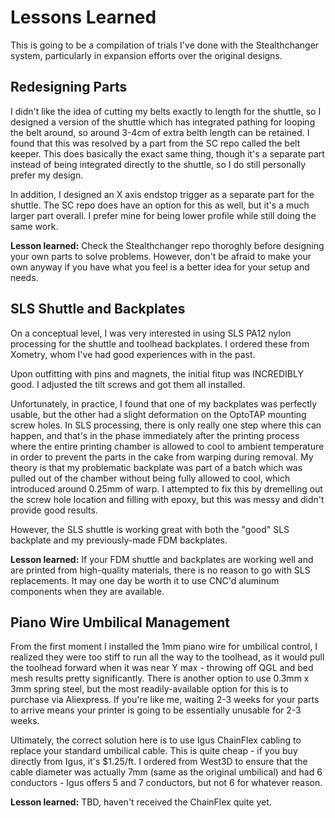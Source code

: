 # Lessons Learned

This is going to be a compilation of trials I've done with the Stealthchanger system, particularly in expansion efforts over the original designs.


## Redesigning Parts

I didn't like the idea of cutting my belts exactly to length for the shuttle, so I designed a version of the shuttle which has integrated pathing for looping the belt around, so around 3-4cm of extra belth length can be retained. I found that this was resolved by a part from the SC repo called the belt keeper. This does basically the exact same thing, though it's a separate part instead of being integrated directly to the shuttle, so I do still personally prefer my design.

In addition, I designed an X axis endstop trigger as a separate part for the shuttle. The SC repo does have an option for this as well, but it's a much larger part overall. I prefer mine for being lower profile while still doing the same work.

**Lesson learned:** Check the Stealthchanger repo thoroghly before designing your own parts to solve problems. However, don't be afraid to make your own anyway if you have what you feel is a better idea for your setup and needs.


## SLS Shuttle and Backplates

On a conceptual level, I was very interested in using SLS PA12 nylon processing for the shuttle and toolhead backplates. I ordered these from Xometry, whom I've had good experiences with in the past.

Upon outfitting with pins and magnets, the initial fitup was INCREDIBLY good. I adjusted the tilt screws and got them all installed. 

Unfortunately, in practice, I found that one of my backplates was perfectly usable, but the other had a slight deformation on the OptoTAP mounting screw holes. In SLS processing, there is only really one step where this can happen, and that's in the phase immediately after the printing process where the entire printing chamber is allowed to cool to ambient temperature in order to prevent the parts in the cake from warping during removal. My theory is that my problematic backplate was part of a batch which was pulled out of the chamber without being fully allowed to cool, which introduced around 0.25mm of warp. I attempted to fix this by dremelling out the screw hole location and filling with epoxy, but this was messy and didn't provide good results.

However, the SLS shuttle is working great with both the "good" SLS backplate and my previously-made FDM backplates.

**Lesson learned:** If your FDM shuttle and backplates are working well and are printed from high-quality materials, there is no reason to go with SLS replacements. It may one day be worth it to use CNC'd aluminum components when they are available.


## Piano Wire Umbilical Management

From the first moment I installed the 1mm piano wire for umbilical control, I realized they were too stiff to run all the way to the toolhead, as it would pull the toolhead forward when it was near Y max - throwing off QGL and bed mesh results pretty significantly. There is another option to use 0.3mm x 3mm spring steel, but the most readily-available option for this is to purchase via Aliexpress. If you're like me, waiting 2-3 weeks for your parts to arrive means your printer is going to be essentially unusable for 2-3 weeks. 

Ultimately, the correct solution here is to use Igus ChainFlex cabling to replace your standard umbilical cable. This is quite cheap - if you buy directly from Igus, it's $1.25/ft. I ordered from West3D to ensure that the cable diameter was actually 7mm (same as the original umbilical) and had 6 conductors - Igus offers 5 and 7 conductors, but not 6 for whatever reason.

**Lesson learned:** TBD, haven't received the ChainFlex quite yet.
